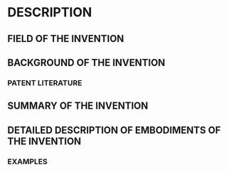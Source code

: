 # DESCRIPTION

## FIELD OF THE INVENTION

## BACKGROUND OF THE INVENTION

### PATENT LITERATURE

## SUMMARY OF THE INVENTION

## DETAILED DESCRIPTION OF EMBODIMENTS OF THE INVENTION

### EXAMPLES

